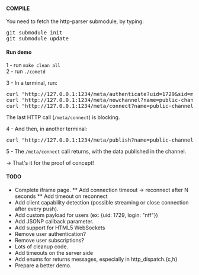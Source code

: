 #### COMPILE

You need to fetch the http-parser submodule, by typing:
<pre>
git submodule init
git submodule update
</pre>


#### Run demo
1 - run `make clean all`  
2 - run `./cometd`

3 - In a terminal, run:
<pre>
curl "http://127.0.0.1:1234/meta/authenticate?uid=1729&sid=my-secret-sid"
curl "http://127.0.0.1:1234/meta/newchannel?name=public-channel&key=c4rp2n3H5KzX"
curl "http://127.0.0.1:1234/meta/connect?name=public-channel&uid=1729&sid=my-secret-sid"
</pre>
The last HTTP call (`/meta/connect`) is blocking.


4 - And then, in another terminal:
<pre>
curl "http://127.0.0.1:1234/meta/publish?name=public-channel&data=hello-world-of-comet&uid=1729&sid=my-secret-sid"
</pre>

5 - The `/meta/connect` call returns, with the data published in the channel.

→ That's it for the proof of concept!

#### TODO
* Complete iframe page.
** Add connection timeout → reconnect after N seconds
** Add timeout on reconnect
* Add client capability detection (possible streaming or close connection after every push).
* Add custom payload for users (ex: {uid: 1729, login: "nff"})
* Add JSONP callback parameter.
* Add support for HTML5 WebSockets
* Remove user authentication?
* Remove user subscriptions?
* Lots of cleanup code.
* Add timeouts on the server side
* Add enums for returns messages, especially in http_dispatch.{c,h}
* Prepare a better demo.
